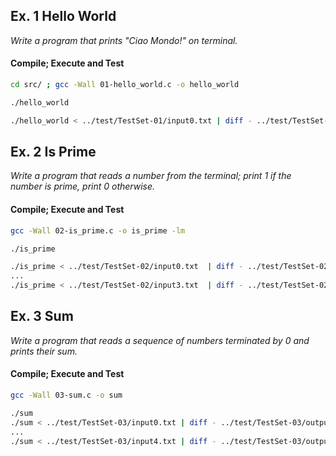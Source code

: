 ## Ex. 1 Hello World
*Write a program that prints "Ciao Mondo!" on terminal.*

#### Compile; Execute and Test

```bash
cd src/ ; gcc -Wall 01-hello_world.c -o hello_world
```
```bash
./hello_world

./hello_world < ../test/TestSet-01/input0.txt | diff - ../test/TestSet-01/output0.txt
```


## Ex. 2 Is Prime
*Write a program that reads a number from the terminal; print 1 if the number is prime, print 0 otherwise.*

#### Compile; Execute and Test
```bash
gcc -Wall 02-is_prime.c -o is_prime -lm
```
```bash
./is_prime

./is_prime < ../test/TestSet-02/input0.txt  | diff - ../test/TestSet-02/output0.txt
...
./is_prime < ../test/TestSet-02/input3.txt  | diff - ../test/TestSet-02/output3.txt
```

## Ex. 3 Sum
*Write a program that reads a sequence of numbers terminated by 0 and prints their sum.*

#### Compile; Execute and Test
```bash
gcc -Wall 03-sum.c -o sum
```
```bash
./sum
./sum < ../test/TestSet-03/input0.txt | diff - ../test/TestSet-03/output0.txt 
...
./sum < ../test/TestSet-03/input4.txt | diff - ../test/TestSet-03/output4.txt 
```
